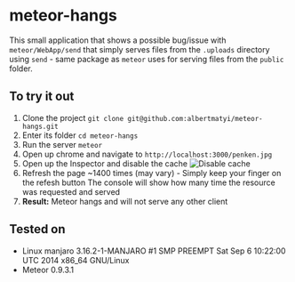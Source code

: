 meteor-hangs
============

This small application that shows a possible bug/issue with `meteor/WebApp/send` that simply serves files from the `.uploads` directory using `send` - same package as `meteor` uses for serving files from the `public` folder.

## To try it out

1. Clone the project
        `git clone git@github.com:albertmatyi/meteor-hangs.git`
1. Enter its folder
        `cd meteor-hangs`
1. Run the server
        `meteor`
1. Open up chrome and navigate to
        `http://localhost:3000/penken.jpg`
1. Open up the Inspector and disable the cache
    ![Disable cache](http://i.imgur.com/NuATTPq.png)
1. Refresh the page ~1400 times (may vary) - Simply keep your finger on the refesh button
     The console will show how many time the resource was requested and served
1. **Result:** Meteor hangs and will not serve any other client


## Tested on

* Linux manjaro 3.16.2-1-MANJARO #1 SMP PREEMPT Sat Sep 6 10:22:00 UTC 2014 x86_64 GNU/Linux
* Meteor 0.9.3.1



